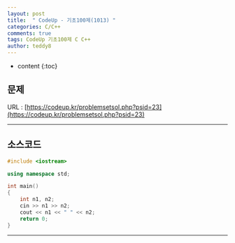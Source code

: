 ```yaml
---
layout: post   
title:  " CodeUp - 기초100제(1013) "
categories: C/C++
comments: true
tags: CodeUp 기초100제 C C++
author: teddy8  
---
```

* content
{:toc}

## 문제
URL : [https://codeup.kr/problemsetsol.php?psid=23](https://codeup.kr/problemsetsol.php?psid=23)

---

## 소스코드
``` cpp
#include <iostream>

using namespace std;

int main()
{
	int n1, n2;
	cin >> n1 >> n2;
	cout << n1 << " " << n2;
	return 0;
}
```

---
